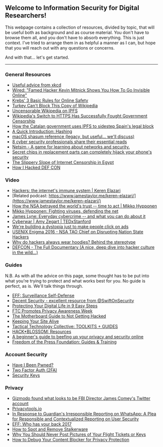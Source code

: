 
## Welcome to Information Security for Digital Researchers!

This webpage contains a collection of resources, divided by topic, that
will be useful both as background and as course material. You don't have to browse them all, and you don't have to absorb everything. This is just context.
I've tried to arrange them in as helpful a manner as I can, but hope that you will
reach out with any questions or concerns.

And with that... let's get started.

------------------------------------------------------------------------

### General Resources

-   [Useful advice from xkcd](https://xkcd.com/1820/)
-   [Wired: "Famed Hacker Kevin Mitnick Shows You How To Go Invisible
    Online"](https://www.wired.com/2017/02/famed-hacker-kevin-mitnick-shows-go-invisible-online/)
-   [Krebs' 3 Basic Rules for Online
    Safety](https://krebsonsecurity.com/2011/05/krebss-3-basic-rules-for-online-safety/)
-   [Turkey Can't Block This Copy of
    Wikipedia](http://observer.com/2017/05/turkey-wikipedia-ipfs/)
-   [Uncensorable Wikipedia on
    IPFS](https://ipfs.io/blog/24-uncensorable-wikipedia/)
-   [Wikipedia's Switch to HTTPS Has Successfully Fought Government
    Censorship](https://motherboard.vice.com/en_us/article/a3wbgz/wikipedias-switch-to-https-has-successfully-fought-government-censorship)
-   [How the Catalan government uses IPFS to sidestep Spain's legal
    block](http://la3.org/~kilburn/blog/catalan-government-bypass-ipfs/)
-   [A Quick Introduction:
    Hashing](https://dev.to/aunyks/a-quick-introduction-hashing)
-   [macOS shasum reference (legacy, but useful... we'll
    discuss)](https://developer.apple.com/legacy/library/documentation/Darwin/Reference/ManPages/man1/shasum.1.html)
-   [8 cyber security professionals share their essential
    reads](https://medium.com/threat-intel/essential-cybersecurity-books-32ce92c24c47?es_p=4051279)
-   [Netsim - A game for learning about networks and
    security.](https://netsim.erinn.io)
-   [Secret chips in replacement parts can completely hijack your
    phone's
    security](https://arstechnica.com/information-technology/2017/08/a-repair-shop-could-completely-hack-your-phone-and-you-wouldnt-know-it/)
-   [The Slippery Slope of Internet Censorship in Egypt](https://thenetmonitor.org/bulletins/the-slippery-slope-of-internet-censorship-in-egypt)
-   [How I Hacked DEF CON](https://medium.freecodecamp.org/how-i-hacked-def-con-c5bf718bb9d8)

### Video

-   [Hackers: the internet's immune system | Keren
    Elazari](https://www.youtube.com/watch?v=erCAp_Bd0AQ)
-   [Related podcast: https://www.jamestaylor.me/keren-elazari/](https://www.jamestaylor.me/keren-elazari/)
-   [How the NSA betrayed the world's trust -- time to act | Mikko
    Hypponen](https://www.youtube.com/watch?v=9CqVYUOjHLw)
-   [Mikko Hypponen: Fighting viruses, defending the
    net](https://www.youtube.com/watch?v=cf3zxHuSM2Y)
-   [James Lyne: Everyday cybercrime -- and what you can do about
    it](https://www.youtube.com/watch?v=fSErHToV8IU)
-   [Cyberwar | Amy Zegart |
    TEDxStanford](https://www.youtube.com/watch?v=JSWPoeBLFyQ)
-   [We're building a dystopia just to make people click on ads](https://www.ted.com/talks/zeynep_tufekci_we_re_building_a_dystopia_just_to_make_people_click_on_ads?utm_source=twitter.com&utm_medium=social&utm_campaign=tedspread--b)
-   [USENIX Enigma 2016 - NSA TAO Chief on Disrupting Nation State
    Hackers](https://www.youtube.com/watch?v=kJ-Pu8gNqg4)
-   [Why do hackers always wear hoodies? Behind the
    stereotype](http://money.cnn.com/2017/05/26/technology/hacker-hoodie-stereotype-hacking/)
-   [DEFCON - The Full Documentary (A nice, deep dive into hacker
    culture in the
    wild...)](https://www.youtube.com/watch?v=3ctQOmjQyYg)

### Guides

N.B. As with all the advice on this page, some thought has to be put
into what you're trying to protect and what works best for you. No
guide is perfect, as is. We'll talk things through.

-   [EFF: Surveillance Self-Defense](https://ssd.eff.org)
-   [Decent Security - excellent resource from @SwiftOnSecurity](https://decentsecurity.com)
-   [Protecting Your Digital Life in 9 Easy
    Steps](https://www.nytimes.com/2016/11/17/technology/personaltech/encryption-privacy.html)
-   [FTC Promotes Privacy Awareness
    Week](https://www.us-cert.gov/ncas/current-activity/2017/05/08/FTC-Promotes-Privacy-Awareness-Week)
-   [The Motherboard Guide to Not Getting Hacked](https://motherboard.vice.com/en_us/article/d3devm/motherboard-guide-to-not-getting-hacked-online-safety-guide)
-   [Keeping Your Site Alive](https://www.eff.org/keeping-your-site-alive/)
-   [Tactical Technology Collective: TOOLKITS + GUIDES](https://tacticaltech.org/projects/toolkits-guides/)
-   [HACK*BLOSSOM: Resources](https://hackblossom.org/resources/)
-   [A beginner's guide to beefing up your privacy and security online](https://arstechnica.com/information-technology/2016/12/a-beginners-guide-to-beefing-up-your-privacy-and-security-online/)
-   [Freedom of the Press Foundation: Guides & Training](https://freedom.press/training/)

### Account Security

-   [Have I Been Pwned?](https://haveibeenpwned.com)
-   [Two Factor Auth (2FA)](https://twofactorauth.org)
-   [Security Keys](https://www.imperialviolet.org/2017/08/13/securitykeys.html)

### Privacy

-   [Gizmodo found what looks to be FBI Director James Comey's Twitter
    account](https://arstechnica.com/tech-policy/2017/03/gizmodo-found-what-looks-to-be-fbi-director-james-comeys-twitter-account/)
-   [Privacytools.io](https://www.privacytools.io)
-   [In Response to Guardian's Irresponsible Reporting on WhatsApp: A
    Plea for Responsible and Contextualized Reporting on User
    Security](http://technosociology.org/?page_id=1687)
-   [EFF: Who has your back
    2017](https://www.eff.org/who-has-your-back-2017)
-   [How to Spot and Remove
    Stalkerware](https://fieldguide.gizmodo.com/how-to-spot-and-remove-stalkerware-1796167351?rev=1497792368757)
-   [Why You Should Never Post Pictures of Your Flight Tickets or Keys](https://motherboard.vice.com/en_us/article/qvvxv3/why-you-should-never-post-pictures-of-your-flight-tickets-or-keys)
-   [How to Debug Your Content Blocker for Privacy Protection](https://www.eff.org/deeplinks/2017/11/how-debug-your-content-blocker-privacy-protection)
